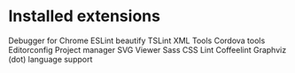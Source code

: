 # Installed extensions
Debugger for Chrome
ESLint
beautify
TSLint
XML Tools
Cordova tools
Editorconfig
Project manager
SVG Viewer
Sass
CSS Lint
Coffeelint
Graphviz (dot) language support
